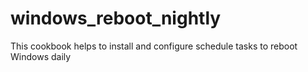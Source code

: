 # windows_reboot_nightly

This cookbook helps to install and configure schedule tasks to reboot Windows daily

